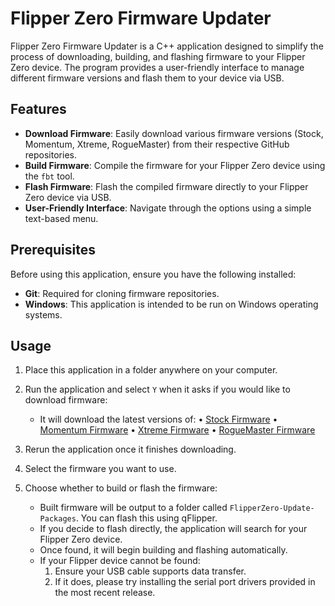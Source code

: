 # Flipper Zero Firmware Updater

Flipper Zero Firmware Updater is a C++ application designed to simplify the process of downloading, building, and flashing firmware to your Flipper Zero device. The program provides a user-friendly interface to manage different firmware versions and flash them to your device via USB.

## Features

- **Download Firmware**: Easily download various firmware versions (Stock, Momentum, Xtreme, RogueMaster) from their respective GitHub repositories.
- **Build Firmware**: Compile the firmware for your Flipper Zero device using the `fbt` tool.
- **Flash Firmware**: Flash the compiled firmware directly to your Flipper Zero device via USB.
- **User-Friendly Interface**: Navigate through the options using a simple text-based menu.

## Prerequisites

Before using this application, ensure you have the following installed:

- **Git**: Required for cloning firmware repositories.
- **Windows**: This application is intended to be run on Windows operating systems.

## Usage

1. Place this application in a folder anywhere on your computer.
2. Run the application and select `Y` when it asks if you would like to download firmware:
   - It will download the latest versions of:
     • [Stock Firmware](https://github.com/flipperdevices/flipperzero-firmware)
     • [Momentum Firmware](https://github.com/Next-Flip/Momentum-Firmware)
     • [Xtreme Firmware](https://github.com/Flipper-XFW/Xtreme-Firmware)
     • [RogueMaster Firmware](https://github.com/RogueMaster/flipperzero-firmware-wPlugins)

3. Rerun the application once it finishes downloading.
4. Select the firmware you want to use.
5. Choose whether to build or flash the firmware:
   - Built firmware will be output to a folder called `FlipperZero-Update-Packages`. You can flash this using qFlipper.
   - If you decide to flash directly, the application will search for your Flipper Zero device.
   - Once found, it will begin building and flashing automatically.
   - If your Flipper device cannot be found:
     1. Ensure your USB cable supports data transfer.
     2. If it does, please try installing the serial port drivers provided in the most recent release.
